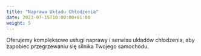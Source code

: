 ```yaml
---
title: "Naprawa Układu Chłodzenia"
date: 2023-07-15T10:00:00+01:00
weight: 5
---
```


Oferujemy kompleksowe usługi naprawy i serwisu układów chłodzenia, aby zapobiec przegrzewaniu się silnika Twojego samochodu.
